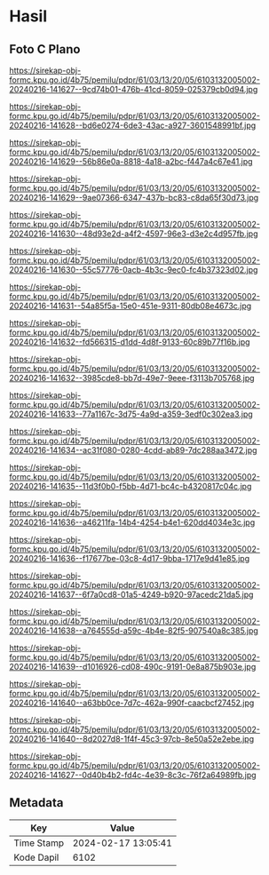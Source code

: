 # Hasil

## Foto C Plano

https://sirekap-obj-formc.kpu.go.id/4b75/pemilu/pdpr/61/03/13/20/05/6103132005002-20240216-141627--9cd74b01-476b-41cd-8059-025379cb0d94.jpg

https://sirekap-obj-formc.kpu.go.id/4b75/pemilu/pdpr/61/03/13/20/05/6103132005002-20240216-141628--bd6e0274-6de3-43ac-a927-3601548991bf.jpg

https://sirekap-obj-formc.kpu.go.id/4b75/pemilu/pdpr/61/03/13/20/05/6103132005002-20240216-141629--56b86e0a-8818-4a18-a2bc-f447a4c67e41.jpg

https://sirekap-obj-formc.kpu.go.id/4b75/pemilu/pdpr/61/03/13/20/05/6103132005002-20240216-141629--9ae07366-6347-437b-bc83-c8da65f30d73.jpg

https://sirekap-obj-formc.kpu.go.id/4b75/pemilu/pdpr/61/03/13/20/05/6103132005002-20240216-141630--48d93e2d-a4f2-4597-96e3-d3e2c4d957fb.jpg

https://sirekap-obj-formc.kpu.go.id/4b75/pemilu/pdpr/61/03/13/20/05/6103132005002-20240216-141630--55c57776-0acb-4b3c-9ec0-fc4b37323d02.jpg

https://sirekap-obj-formc.kpu.go.id/4b75/pemilu/pdpr/61/03/13/20/05/6103132005002-20240216-141631--54a85f5a-15e0-451e-9311-80db08e4673c.jpg

https://sirekap-obj-formc.kpu.go.id/4b75/pemilu/pdpr/61/03/13/20/05/6103132005002-20240216-141632--fd566315-d1dd-4d8f-9133-60c89b77f16b.jpg

https://sirekap-obj-formc.kpu.go.id/4b75/pemilu/pdpr/61/03/13/20/05/6103132005002-20240216-141632--3985cde8-bb7d-49e7-9eee-f3113b705768.jpg

https://sirekap-obj-formc.kpu.go.id/4b75/pemilu/pdpr/61/03/13/20/05/6103132005002-20240216-141633--77a1167c-3d75-4a9d-a359-3edf0c302ea3.jpg

https://sirekap-obj-formc.kpu.go.id/4b75/pemilu/pdpr/61/03/13/20/05/6103132005002-20240216-141634--ac31f080-0280-4cdd-ab89-7dc288aa3472.jpg

https://sirekap-obj-formc.kpu.go.id/4b75/pemilu/pdpr/61/03/13/20/05/6103132005002-20240216-141635--11d3f0b0-f5bb-4d71-bc4c-b4320817c04c.jpg

https://sirekap-obj-formc.kpu.go.id/4b75/pemilu/pdpr/61/03/13/20/05/6103132005002-20240216-141636--a46211fa-14b4-4254-b4e1-620dd4034e3c.jpg

https://sirekap-obj-formc.kpu.go.id/4b75/pemilu/pdpr/61/03/13/20/05/6103132005002-20240216-141636--f17677be-03c8-4d17-9bba-1717e9d41e85.jpg

https://sirekap-obj-formc.kpu.go.id/4b75/pemilu/pdpr/61/03/13/20/05/6103132005002-20240216-141637--6f7a0cd8-01a5-4249-b920-97acedc21da5.jpg

https://sirekap-obj-formc.kpu.go.id/4b75/pemilu/pdpr/61/03/13/20/05/6103132005002-20240216-141638--a764555d-a59c-4b4e-82f5-907540a8c385.jpg

https://sirekap-obj-formc.kpu.go.id/4b75/pemilu/pdpr/61/03/13/20/05/6103132005002-20240216-141639--d1016926-cd08-490c-9191-0e8a875b903e.jpg

https://sirekap-obj-formc.kpu.go.id/4b75/pemilu/pdpr/61/03/13/20/05/6103132005002-20240216-141640--a63bb0ce-7d7c-462a-990f-caacbcf27452.jpg

https://sirekap-obj-formc.kpu.go.id/4b75/pemilu/pdpr/61/03/13/20/05/6103132005002-20240216-141640--8d2027d8-1f4f-45c3-97cb-8e50a52e2ebe.jpg

https://sirekap-obj-formc.kpu.go.id/4b75/pemilu/pdpr/61/03/13/20/05/6103132005002-20240216-141627--0d40b4b2-fd4c-4e39-8c3c-76f2a64989fb.jpg


## Metadata

| Key        | Value               |
| ---------- | ------------------- |
| Time Stamp | 2024-02-17 13:05:41 |
| Kode Dapil | 6102                |



